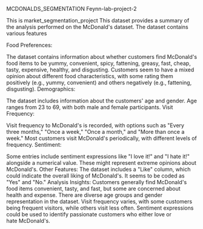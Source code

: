 MCDONALDS_SEGMENTATION
Feynn-lab-project-2

This is market_segmentation_project This dataset provides a summary of the analysis performed on the McDonald's dataset. The dataset contains various features

Food Preferences:

The dataset contains information about whether customers find McDonald's food items to be yummy, convenient, spicy, fattening, greasy, fast, cheap, tasty, expensive, healthy, and disgusting. Customers seem to have a mixed opinion about different food characteristics, with some rating them positively (e.g., yummy, convenient) and others negatively (e.g., fattening, disgusting). Demographics:

The dataset includes information about the customers' age and gender. Age ranges from 23 to 69, with both male and female participants. Visit Frequency:

Visit frequency to McDonald's is recorded, with options such as "Every three months," "Once a week," "Once a month," and "More than once a week." Most customers visit McDonald's periodically, with different levels of frequency. Sentiment:

Some entries include sentiment expressions like "I love it!" and "I hate it!" alongside a numerical value. These might represent extreme opinions about McDonald's. Other 
Features:
The dataset includes a "Like" column, which could indicate the overall liking of McDonald's. It seems to be coded as "Yes" and "No." Analysis Insights:
Customers generally find McDonald's food items convenient, tasty, and fast, but some are concerned about health and expense. There are diverse age groups and gender representation in the dataset. Visit frequency varies, with some customers being frequent visitors, while others visit less often. Sentiment expressions could be used to identify passionate customers who either love or hate McDonald's.
